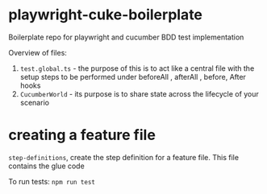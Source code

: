 # playwright-cuke-boilerplate
Boilerplate repo for playwright and cucumber BDD test implementation


Overview of files: 

1. `test.global.ts` - the purpose of this is to act like a central file with the setup steps to be performed under beforeAll , afterAll , before, After hooks
2. `CucumberWorld` - its purpose is to share state across the lifecycle of your scenario


# creating a feature file
 `step-definitions`, create the step definition for a feature file. This file contains the glue code
 
 To run tests:
  `npm run test`
